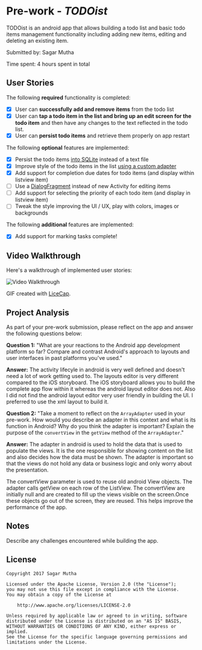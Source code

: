# Pre-work - *TODOist*

TODOist is an android app that allows building a todo list and basic todo items management functionality including adding new items, editing and deleting an existing item.

Submitted by: Sagar Mutha

Time spent: 4 hours spent in total

## User Stories

The following **required** functionality is completed:

* [x] User can **successfully add and remove items** from the todo list
* [x] User can **tap a todo item in the list and bring up an edit screen for the todo item** and then have any changes to the text reflected in the todo list.
* [x] User can **persist todo items** and retrieve them properly on app restart

The following **optional** features are implemented:

* [x] Persist the todo items [into SQLite](http://guides.codepath.com/android/Persisting-Data-to-the-Device#sqlite) instead of a text file
* [x] Improve style of the todo items in the list [using a custom adapter](http://guides.codepath.com/android/Using-an-ArrayAdapter-with-ListView)
* [x] Add support for completion due dates for todo items (and display within listview item)
* [ ] Use a [DialogFragment](http://guides.codepath.com/android/Using-DialogFragment) instead of new Activity for editing items
* [ ] Add support for selecting the priority of each todo item (and display in listview item)
* [ ] Tweak the style improving the UI / UX, play with colors, images or backgrounds

The following **additional** features are implemented:

* [x] Add support for marking tasks complete!

## Video Walkthrough

Here's a walkthrough of implemented user stories:

<img src='http://i.imgur.com/a7VGMH0.gif' title='Video Walkthrough' width='' alt='Video Walkthrough' />

GIF created with [LiceCap](http://www.cockos.com/licecap/).

## Project Analysis

As part of your pre-work submission, please reflect on the app and answer the following questions below:

**Question 1:** "What are your reactions to the Android app development platform so far? Compare and contrast Android's approach to layouts and user interfaces in past platforms you've used."

**Answer:** The activity lifecyle in android is very well defined and doesn't need a lot of work getting used to. The layouts editor is very different compared to the iOS storyboard. The iOS storyboard allows you to build the complete app flow within it whereas the android layout editor does not. Also I did not find the android layout editor very user friendly in building the UI. I preferred to use the xml layout to build it.

**Question 2:** "Take a moment to reflect on the `ArrayAdapter` used in your pre-work. How would you describe an adapter in this context and what is its function in Android? Why do you think the adapter is important? Explain the purpose of the `convertView` in the `getView` method of the `ArrayAdapter`."

**Answer:** The adapter in android is used to hold the data that is used to populate the views. It is the one responsible for showing content on the list and also decides how the data must be shown. The adapter is important so that the views do not hold any data or business logic and only worry about the presentation.

The convertView parameter is used to reuse old android View objects. The adapter calls getView on each row of the ListView. The convertView  are initially null and are created to fill up the views visible on the screen.Once these objects go out of the screen, they are reused. This helps improve the performance of the app.

## Notes

Describe any challenges encountered while building the app.


## License

    Copyright 2017 Sagar Mutha

    Licensed under the Apache License, Version 2.0 (the "License");
    you may not use this file except in compliance with the License.
    You may obtain a copy of the License at

        http://www.apache.org/licenses/LICENSE-2.0

    Unless required by applicable law or agreed to in writing, software
    distributed under the License is distributed on an "AS IS" BASIS,
    WITHOUT WARRANTIES OR CONDITIONS OF ANY KIND, either express or implied.
    See the License for the specific language governing permissions and
    limitations under the License.